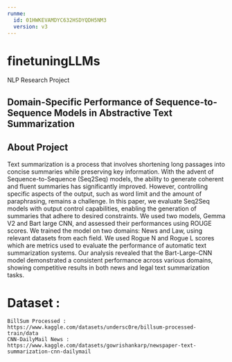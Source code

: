 ```yaml
---
runme:
  id: 01HWKEVAMDYC632HSDYQDH5NM3
  version: v3
---
```


# finetuningLLMs

NLP Research Project

## Domain-Specific Performance of Sequence-to-Sequence Models in Abstractive Text Summarization

## About Project
Text summarization  is a process that involves shortening long passages into concise summaries while preserving key information. With the advent of Sequence-to-Sequence (Seq2Seq) models, the ability to generate coherent and fluent summaries has significantly improved. However, controlling specific aspects of the output, such as word limit and the amount of paraphrasing, remains a challenge. In this paper, we evaluate Seq2Seq models with output control capabilities, enabling the generation of summaries that adhere to desired constraints. 
We used two models, Gemma V2 and Bart large CNN, and assessed their performances using ROUGE scores. We trained the model on two domains: News and Law, using relevant datasets from each field. We used Rogue N and Rogue L scores which are metrics used to evaluate the performance of automatic text summarization systems. Our analysis revealed that the Bart-Large-CNN model demonstrated a consistent performance across various domains, showing competitive results in both news and legal text summarization tasks.

# Dataset :

    BillSum Processed : https://www.kaggle.com/datasets/undersc0re/billsum-processed-train/data
    CNN-DailyMail News : https://www.kaggle.com/datasets/gowrishankarp/newspaper-text-summarization-cnn-dailymail
